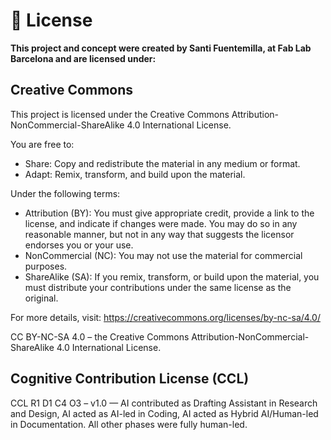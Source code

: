 # 📎 License

**This project and concept were created by Santi Fuentemilla, at Fab Lab Barcelona and are licensed under:**

## Creative Commons
This project is licensed under the Creative Commons Attribution-NonCommercial-ShareAlike 4.0 International License.

You are free to:
- Share: Copy and redistribute the material in any medium or format.
- Adapt: Remix, transform, and build upon the material.

Under the following terms:
- Attribution (BY): You must give appropriate credit, provide a link to the license, and indicate if changes were made. You may do so in any reasonable manner, but not in any way that suggests the licensor endorses you or your use.
- NonCommercial (NC): You may not use the material for commercial purposes.
- ShareAlike (SA): If you remix, transform, or build upon the material, you must distribute your contributions under the same license as the original.

For more details, visit: https://creativecommons.org/licenses/by-nc-sa/4.0/

CC BY-NC-SA 4.0 – the Creative Commons Attribution-NonCommercial-ShareAlike 4.0 International License.

## Cognitive Contribution License (CCL)

CCL R1 D1 C4 O3 – v1.0 — AI contributed as Drafting Assistant in Research and Design, AI acted as AI-led in Coding, AI acted as Hybrid AI/Human-led in Documentation. All other phases were fully human-led.



